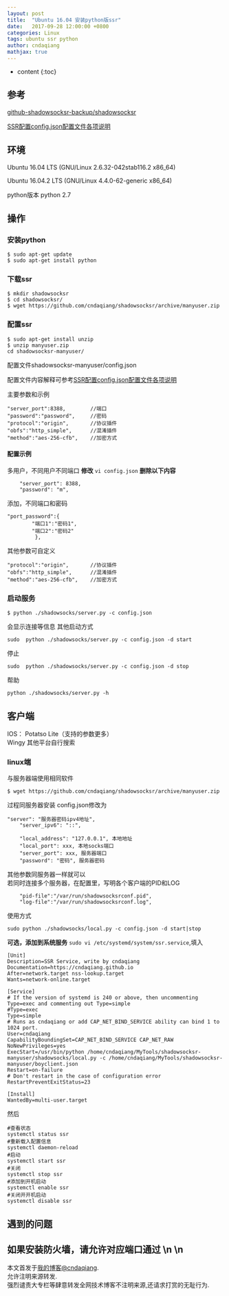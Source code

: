 ```yaml
---
layout: post
title:  "Ubuntu 16.04 安装python版ssr"
date:   2017-09-28 12:00:00 +0800
categories: Linux
tags: ubuntu ssr python 
author: cndaqiang
mathjax: true
---
```

* content
{:toc}







## 参考
[github-shadowsocksr-backup/shadowsocksr](https://github.com/shadowsocksr-backup/shadowsocksr)

[SSR配置config.json配置文件各项说明](http://www.zhouxuanyu.com/381.html)
## 环境
Ubuntu 16.04 LTS (GNU/Linux 2.6.32-042stab116.2 x86_64)

Ubuntu 16.04.2 LTS (GNU/Linux 4.4.0-62-generic x86_64)

python版本 python 2.7
## 操作
### 安装python
```
$ sudo apt-get update
$ sudo apt-get install python
```
### 下载ssr
```
$ mkdir shadowsocksr
$ cd shadowsocksr/
$ wget https://github.com/cndaqiang/shadowsocksr/archive/manyuser.zip
```
### 配置ssr

```
$ sudo apt-get install unzip
$ unzip manyuser.zip 
cd shadowsocksr-manyuser/
```
配置文件shadowsocksr-manyuser/config.json

配置文件内容解释可参考[SSR配置config.json配置文件各项说明](http://www.zhouxuanyu.com/381.html)

主要参数和示例
```
"server_port":8388,        //端口
"password":"password",     //密码
"protocol":"origin",       //协议插件
"obfs":"http_simple",      //混淆插件
"method":"aes-256-cfb",    //加密方式
```
#### 配置示例
多用户，不同用户不同端口
**修改** ` vi config.json `
**删除以下内容**
```
    "server_port": 8388,
    "password": "m",
```
添加，不同端口和密码
```
"port_password":{
        "端口1":"密码1",
        "端口2":"密码2"
         },
```
其他参数可自定义
```
"protocol":"origin",       //协议插件
"obfs":"http_simple",      //混淆插件
"method":"aes-256-cfb",    //加密方式
```
### 启动服务
```
$ python ./shadowsocks/server.py -c config.json
```
会显示连接等信息
其他启动方式
```
sudo  python ./shadowsocks/server.py -c config.json -d start
```
停止
```
sudo  python ./shadowsocks/server.py -c config.json -d stop
```
帮助
```
python ./shadowsocks/server.py -h
```
## 客户端
IOS： Potatso Lite（支持的参数更多）
</br>      Wingy
其他平台自行搜索
### linux端
与服务器端使用相同软件
```
$ wget https://github.com/cndaqiang/shadowsocksr/archive/manyuser.zip
```
过程同服务器安装
config.json修改为
```
"server": "服务器密码ipv4地址",
    "server_ipv6": "::",

    "local_address": "127.0.0.1", 本地地址
    "local_port": xxx, 本地socks端口
    "server_port": xxx, 服务器端口
    "password": "密码", 服务器密码
```
其他参数同服务器一样就可以
<br>若同时连接多个服务器，在配置里，写明各个客户端的PID和LOG
```
    "pid-file":"/var/run/shadowsocksrconf.pid",
    "log-file":"/var/run/shadowsocksrconf.log",
```
使用方式
```
sudo python ./shadowsocks/local.py -c config.json -d start|stop
```
**可选，添加到系统服务**
`sudo vi /etc/systemd/system/ssr.service`,填入
```
[Unit]
Description=SSR Service, write by cndaqiang
Documentation=https://cndaqiang.github.io
After=network.target nss-lookup.target
Wants=network-online.target

[Service]
# If the version of systemd is 240 or above, then uncommenting Type=exec and commenting out Type=simple
#Type=exec
Type=simple
# Runs as cndaqiang or add CAP_NET_BIND_SERVICE ability can bind 1 to 1024 port.
User=cndaqiang
CapabilityBoundingSet=CAP_NET_BIND_SERVICE CAP_NET_RAW
NoNewPrivileges=yes
ExecStart=/usr/bin/python /home/cndaqiang/MyTools/shadowsocksr-manyuser/shadowsocks/local.py -c /home/cndaqiang/MyTools/shadowsocksr-manyuser/boyclient.json
Restart=on-failure
# Don't restart in the case of configuration error
RestartPreventExitStatus=23

[Install]
WantedBy=multi-user.target
```
然后
```
#查看状态
systemctl status ssr
#重新载入配置信息
systemctl daemon-reload
#启动
systemctl start ssr
#关闭
systemctl stop ssr
#添加到开机启动
systemctl enable ssr
#关闭开开机启动
systemctl disable ssr
```
## 遇到的问题
如果安装防火墙，请允许对应端口通过
\n
\n
------
本文首发于[我的博客@cndaqiang](https://cndaqiang.github.io/).<br>
允许注明来源转发.<br>
强烈谴责大专栏等肆意转发全网技术博客不注明来源,还请求打赏的无耻行为.
